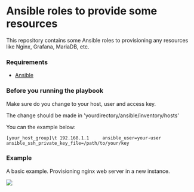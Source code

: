 # Ansible roles to provide some resources #

This repository contains some Ansible roles to provisioning any resources like Nginx, Grafana, MariaDB, etc.

### Requirements ###

* [Ansible](https://docs.ansible.com/ansible/latest/installation_guide/intro_installation.html)


### Before you running the playbook ###

Make sure do you change to your host, user and access key.

The change should be made in 'yourdirectory/ansible/inventory/hosts'

You can the example below:

`[your_host_group]\t
192.168.1.1     ansible_user=your-user   ansible_ssh_private_key_file=/path/to/your/key`


### Example ###

A basic example. Provisioning nginx web server in a new instance.

![](https://i.imgur.com/4qKcUI5.gif)
